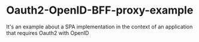 # Oauth2-OpenID-BFF-proxy-example
It's an example about a SPA implementation in the context of an application that requires Oauth2 with OpenID
